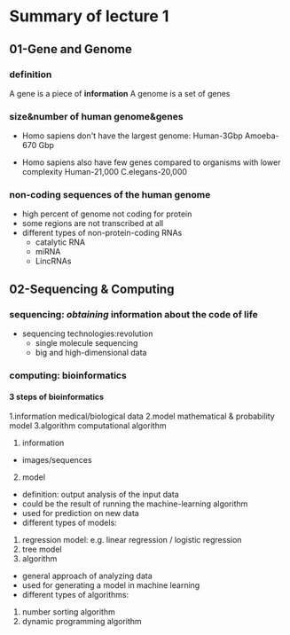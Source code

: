 # Summary of lecture 1
## 01-Gene and Genome
### definition
A gene is a piece of __information__ 
A genome is a set of genes

### size&number of human genome&genes
* Homo sapiens don't have the largest genome:
Human-3Gbp
Amoeba-670 Gbp

* Homo sapiens also have few genes compared to organisms with lower complexity
  Human-21,000
  C.elegans-20,000

### non-coding sequences of the human genome
* high percent of genome not coding for protein
* some regions are not transcribed at all
* different types of non-protein-coding RNAs
  * catalytic RNA
  * miRNA
  * LincRNAs

## 02-Sequencing & Computing
### sequencing: __*obtaining*__ information about the code of life
* sequencing technologies:revolution
  * single molecule sequencing
  * big and high-dimensional data

### computing: bioinformatics

#### 3 steps of bioinformatics
1.information
medical/biological data
2.model
mathematical & probability model
3.algorithm
computational algorithm

   
1. information
  * images/sequences
2. model
  * definition: output analysis of the input data
  * could be the result of running the machine-learning algorithm
  * used for prediction on new data
  * different types of models:
  1. regression model: e.g. linear regression / logistic regression
  2. tree model
3. algorithm
  * general approach of analyzing data
  * used for generating a model in machine learning
  * different types of algorithms:
  1. number sorting algorithm
  2. dynamic programming algorithm